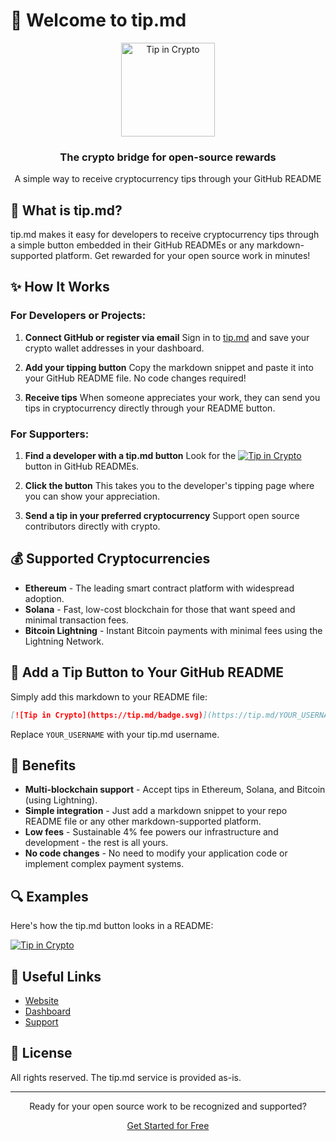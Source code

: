 # 👋 Welcome to tip.md

<div align="center">
  <img src="https://tip.md/badge.svg" alt="Tip in Crypto" width="150">
  <h3>The crypto bridge for open-source rewards</h3>
  <p>A simple way to receive cryptocurrency tips through your GitHub README</p>
</div>

## 🚀 What is tip.md?

tip.md makes it easy for developers to receive cryptocurrency tips through a simple button embedded in their GitHub READMEs or any markdown-supported platform. Get rewarded for your open source work in minutes!

## ✨ How It Works

### For Developers or Projects:

1. **Connect GitHub or register via email**
   Sign in to [tip.md](https://tip.md) and save your crypto wallet addresses in your dashboard.

2. **Add your tipping button**
   Copy the markdown snippet and paste it into your GitHub README file. No code changes required!

3. **Receive tips**
   When someone appreciates your work, they can send you tips in cryptocurrency directly through your README button.

### For Supporters:

1. **Find a developer with a tip.md button**
   Look for the [![Tip in Crypto](https://tip.md/badge.svg)](https://tip.md/tipdotmd) button in GitHub READMEs.

2. **Click the button**
   This takes you to the developer's tipping page where you can show your appreciation.

3. **Send a tip in your preferred cryptocurrency**
   Support open source contributors directly with crypto.

## 💰 Supported Cryptocurrencies

- **Ethereum** - The leading smart contract platform with widespread adoption.
- **Solana** - Fast, low-cost blockchain for those that want speed and minimal transaction fees.
- **Bitcoin Lightning** - Instant Bitcoin payments with minimal fees using the Lightning Network.

## 🔗 Add a Tip Button to Your GitHub README

Simply add this markdown to your README file:

```markdown
[![Tip in Crypto](https://tip.md/badge.svg)](https://tip.md/YOUR_USERNAME)
```

Replace `YOUR_USERNAME` with your tip.md username.

## 🌟 Benefits

- **Multi-blockchain support** - Accept tips in Ethereum, Solana, and Bitcoin (using Lightning).
- **Simple integration** - Just add a markdown snippet to your repo README file or any other markdown-supported platform.
- **Low fees** - Sustainable 4% fee powers our infrastructure and development - the rest is all yours.
- **No code changes** - No need to modify your application code or implement complex payment systems.

## 🔍 Examples

Here's how the tip.md button looks in a README:

[![Tip in Crypto](https://tip.md/badge.svg)](https://tip.md/tipdotmd)

## 🔗 Useful Links

- [Website](https://tip.md)
- [Dashboard](https://tip.md/dashboard)
- [Support](mailto:support@tip.md)

## 📄 License

All rights reserved. The tip.md service is provided as-is.

---

<div align="center">
  <p>Ready for your open source work to be recognized and supported?</p>
  <p><a href="https://tip.md/auth">Get Started for Free</a></p>
</div>
